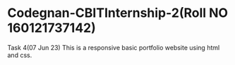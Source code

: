 # Codegnan-CBITInternship-2(Roll NO 160121737142)
Task 4(07 Jun 23)
This is a responsive basic portfolio website using html and css.
